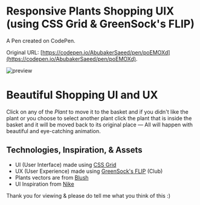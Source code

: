 # Responsive Plants Shopping UIX (using CSS Grid & GreenSock's FLIP)

A Pen created on CodePen.

Original URL: [https://codepen.io/AbubakerSaeed/pen/poEMOXd](https://codepen.io/AbubakerSaeed/pen/poEMOXd).

![preview](https://github.com/AbubakerSaeed/plants-shopping-uix/raw/main/final-preview.gif)

# Beautiful Shopping UI and UX

Click on any of the _Plant_ to move it to the basket and if you didn't like the plant or you choose to select another plant click the plant that is inside the basket and it will be moved back to its original place — All will happen with beautiful and eye-catching animation.

## Technologies, Inspiration, & Assets

- UI (User Interface) made using [CSS Grid](https://developer.mozilla.org/en-US/docs/Web/CSS/CSS_Grid_Layout/)
- UX (User Experience) made using [GreenSock's FLIP](https://greensock.com/docs/v3/Plugins/Flip/) (Club)
- Plants vectors are from [Blush](https://blush.design/)
- UI Inspiration from [Nike](https://www.nike.com/)

Thank you for viewing & please do tell me what you think of this :)